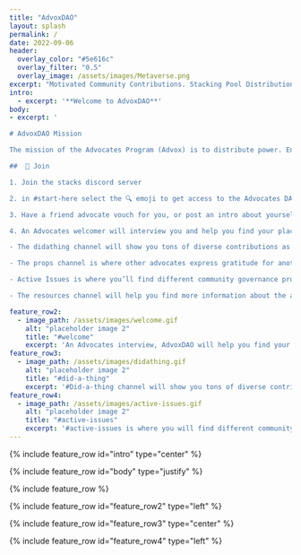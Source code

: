 ```yaml
---
title: "AdvoxDAO"
layout: splash
permalink: /
date: 2022-09-06
header:
  overlay_color: "#5e616c"
  overlay_filter: "0.5"
  overlay_image: /assets/images/Metaverse.png
excerpt: "Motivated Community Contributions. Stacking Pool Distribution. Longterm Community Power & Innovation."
intro: 
  - excerpt: '**Welcome to AdvoxDAO**' 
body:
- excerpt: '

# AdvoxDAO Mission

The mission of the Advocates Program (Advox) is to distribute power. Ensuring voice for generators of value. Advox offers a welcoming space for anyone to get involved in the Stacks community. Supported by Stacks’ unique stacking mechanism, members of Advox share in the value that we collectively create.

##  🤝 Join

1. Join the stacks discord server 

2. in #start-here select the 🔍 emoji to get access to the Advocates DAO category

3. Have a friend advocate vouch for you, or post an intro about yourself directly in the #join-requests channel

4. An Advocates welcomer will interview you and help you find your place in the program

- The didathing channel will show you tons of diverse contributions as examples of the things you can contribute to the ecosystem

- The props channel is where other advocates express gratitude for another community member for something they did, garnering an environment of mutual appreciation.

- Active Issues is where you’ll find different community governance proposals to learn why the advocates program is the way it is now. 

- The resources channel will help you find more information about the advocates program'

feature_row2:
  - image_path: /assets/images/welcome.gif
    alt: "placeholder image 2"
    title: "#welcome"
    excerpt: 'An Advocates interview, AdvoxDAO will help you find your place in Stacks.'
feature_row3:
  - image_path: /assets/images/didathing.gif
    alt: "placeholder image 2"
    title: "#did-a-thing"
    excerpt: '#Did-a-thing channel will show you tons of diverse contributions. Examples of the great efforts you can contribute to the ecosystem'
feature_row4:
  - image_path: /assets/images/active-issues.gif
    alt: "placeholder image 2"
    title: "#active-issues"
    excerpt: '#active-issues is where you will find different community governance proposals.'
---
```

{% include feature_row id="intro" type="center" %}

{% include feature_row id="body" type="justify" %}

{% include feature_row %}

{% include feature_row id="feature_row2" type="left" %}

{% include feature_row id="feature_row3" type="center" %}

{% include feature_row id="feature_row4" type="left" %}
